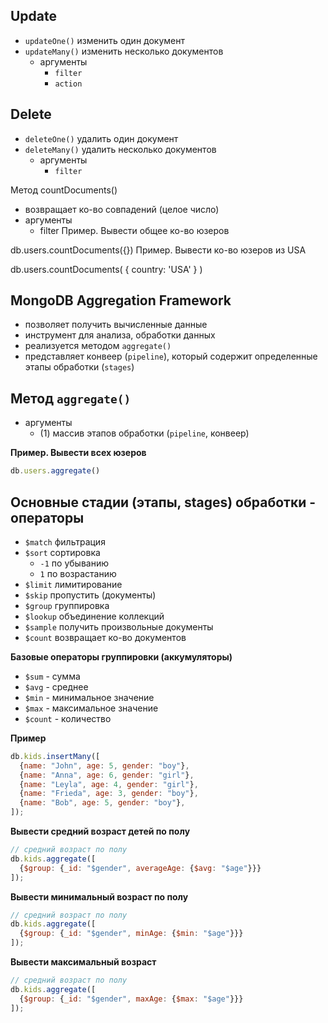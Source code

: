## Update

- `updateOne()` изменить один документ
- `updateMany()` изменить несколько документов
    - аргументы
        - `filter`
        - `action`

## Delete

- `deleteOne()` удалить один документ
- `deleteMany()` удалить несколько документов
    - аргументы
        - `filter`


Метод countDocuments()
- возвращает ко-во совпадений (целое число)
- аргументы
  - filter
Пример. Вывести общее ко-во юзеров

db.users.countDocuments({})
Пример. Вывести ко-во юзеров из USA

db.users.countDocuments(
    { country: 'USA' }
)

## MongoDB Aggregation Framework

- позволяет получить вычисленные данные
- инструмент для анализа, обработки данных
- реализуется методом `aggregate()`
- представляет конвеер (`pipeline`), который содержит определенные этапы обработки (`stages`)


## Метод `aggregate()`

- аргументы
    - (1) массив этапов обработки (`pipeline`, конвеер)

**Пример. Вывести всех юзеров**

```jsx
db.users.aggregate()
```

## Основные стадии (этапы, stages) обработки - операторы

- `$match` фильтрация
- `$sort` сортировка
    - `-1` по убыванию
    - `1` по возрастанию
- `$limit` лимитирование
- `$skip` пропустить (документы)
- `$group` группировка
- `$lookup` объединение коллекций
- `$sample` получить произвольные документы
- `$count` возвращает ко-во документов



**Базовые операторы группировки (аккумуляторы)**

- `$sum` - сумма
- `$avg` - среднее
- `$min` - минимальное значение
- `$max` - максимальное значение
- `$count` - количество

**Пример**

```jsx
db.kids.insertMany([
  {name: "John", age: 5, gender: "boy"},
  {name: "Anna", age: 6, gender: "girl"},
  {name: "Leyla", age: 4, gender: "girl"},
  {name: "Frieda", age: 3, gender: "boy"},
  {name: "Bob", age: 5, gender: "boy"},
]);
```
**Вывести средний возраст детей по полу**
```jsx
// средний возраст по полу
db.kids.aggregate([
  {$group: {_id: "$gender", averageAge: {$avg: "$age"}}}
]);
```

**Вывести минимальный возраст по полу**
```jsx
// средний возраст по полу
db.kids.aggregate([
  {$group: {_id: "$gender", minAge: {$min: "$age"}}}
]);
```

**Вывести максимальный возраст**
```jsx
// средний возраст по полу
db.kids.aggregate([
  {$group: {_id: "$gender", maxAge: {$max: "$age"}}}
]);
```


